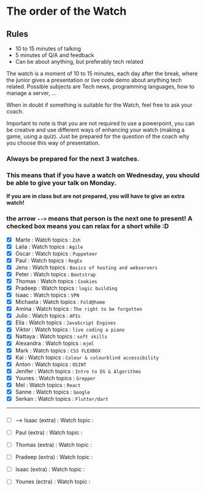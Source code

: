 # The order of the Watch
## Rules
* 10 to 15 minutes of talking
* 5 minutes of Q/A and feedback
* Can be about anything, but preferably tech related


The watch is a moment of 10 to 15 minutes, each day after the break, where the junior gives a presentation or live code demo about anything tech related.
Possible subjects are Tech news, programming languages, how to manage a server, ...

When in doubt if something is suitable for the Watch, feel free to ask your coach.

Important to note is that you are not required to use a powerpoint, you can be creative and use different ways of enhancing your watch (making a game, using a quiz). Just be prepared for the question of the coach why you choose this way of presentation.

### Always be prepared for the next 3 watches.
### This means that if you have a watch on Wednesday, you should be able to give your talk on Monday.
**If you are in class but are not prepared, you will have to give an extra watch!**

### the arrow `-->` means that person is the next one to present! A checked box means you can relax for a short while :D

- [x] Marte  : Watch topics : `Zsh` `` ``
- [x] Laila : Watch topics : `Agile` `` ``
- [x] Oscar : Watch topics : `Puppeteer` `` ``
- [x] Paul : Watch topics : `RegEx` `` ``
- [x] Jens : Watch topics : `Basics of hosting and webservers` `` ``
- [x] Peter : Watch topics : `Bootstrap` `` ``
- [x] Thomas : Watch topics : `Cookies` `` ``
- [x] Pradeep : Watch topics : `logic building` `` ``
- [x] Isaac : Watch topics : `VPN` `` ``
- [x] Michaela : Watch topics : `Fold@home` `` ``
- [x] Amina : Watch topics : `The right to be forgotten` `` ``
- [x] Julio : Watch topics : `APIs` `` ``
- [x] Elia : Watch topics : `JavaScript Engines` `` ``
- [x] Viktor : Watch topics : `live coding a piano` `` ``
- [x] Nattaya : Watch topics : `soft skills` `` ``
- [x] Alexandra : Watch topics : `mjml` `` ``
- [x] Mark : Watch topics : `CSS FLEXBOX` `` ``
- [x] Kai : Watch topics : `Colour & colourblind accessibility` `` ``
- [x] Anton : Watch topics : `OSINT` `` ``
- [x] Jenifer : Watch topics : `Intro to DS & Algorithms` `` ``
- [x] Younes : Watch topics : `Grepper` `` ``
- [x] Mel : Watch topics : `React` `` ``
- [x] Sanne : Watch topics : `Google` `` ``
- [x] Serkan : Watch topics : `Flutter/dart` `` ``
 ---

###
- [ ] --> Isaac (extra) : Watch topic :
- [ ] Paul (extra) : Watch topic :
- [ ] Thomas (extra) : Watch topic :
- [ ] Pradeep (extra) : Watch topic :
- [ ] Isaac (extra) : Watch topic : 
- [ ] Younes (ectra) : Watch topic :


